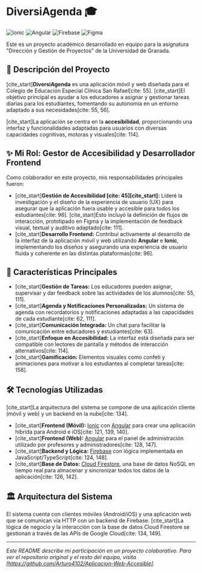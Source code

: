 # DiversiAgenda 🎓

![Ionic](https://img.shields.io/badge/Ionic-3880FF?style=for-the-badge&logo=ionic&logoColor=white)
![Angular](https://img.shields.io/badge/Angular-DD0031?style=for-the-badge&logo=angular&logoColor=white)
![Firebase](https://img.shields.io/badge/Firebase-FFCA28?style=for-the-badge&logo=firebase&logoColor=black)
![Figma](https://img.shields.io/badge/Figma-F24E1E?style=for-the-badge&logo=figma&logoColor=white)

Este es un proyecto académico desarrollado en equipo para la asignatura "Dirección y Gestión de Proyectos" de la Universidad de Granada.

## 📝 Descripción del Proyecto

[cite_start]**DiversiAgenda** es una aplicación móvil y web diseñada para el Colegio de Educación Especial Clínica San Rafael[cite: 55]. [cite_start]El objetivo principal es ayudar a los educadores a asignar y gestionar tareas diarias para los estudiantes, fomentando su autonomía en un entorno adaptado a sus necesidades[cite: 55, 56].

[cite_start]La aplicación se centra en la **accesibilidad**, proporcionando una interfaz y funcionalidades adaptadas para usuarios con diversas capacidades cognitivas, motoras y visuales[cite: 114].

## ✨ Mi Rol: Gestor de Accesibilidad y Desarrollador Frontend

Como colaborador en este proyecto, mis responsabilidades principales fueron:

* [cite_start]**Gestión de Accesibilidad [cite: 45][cite_start]:** Lideré la investigación y el diseño de la experiencia de usuario (UX) para asegurar que la aplicación fuera usable y accesible para todos los estudiantes[cite: 96]. [cite_start]Esto incluyó la definición de flujos de interacción, prototipado en Figma y la implementación de feedback visual, textual y auditivo adaptado[cite: 111].
* [cite_start]**Desarrollo Frontend:** Contribuí activamente al desarrollo de la interfaz de la aplicación móvil y web utilizando **Angular** e **Ionic**, implementando los diseños y asegurando una experiencia de usuario fluida y coherente en las distintas plataformas[cite: 96].

## 🚀 Características Principales

* [cite_start]**Gestión de Tareas:** Los educadores pueden asignar, supervisar y dar feedback sobre las actividades de los alumnos[cite: 55, 111].
* [cite_start]**Agenda y Notificaciones Personalizadas:** Un sistema de agenda con recordatorios y notificaciones adaptadas a las capacidades de cada estudiante[cite: 62, 111].
* [cite_start]**Comunicación Integrada:** Un chat para facilitar la comunicación entre educadores y estudiantes[cite: 63].
* [cite_start]**Enfoque en Accesibilidad:** La interfaz está diseñada para ser compatible con lectores de pantalla y métodos de interacción alternativos[cite: 114].
* [cite_start]**Gamificación:** Elementos visuales como confeti y animaciones para motivar a los estudiantes al completar tareas[cite: 158].

## 🛠️ Tecnologías Utilizadas

[cite_start]La arquitectura del sistema se compone de una aplicación cliente (móvil y web) y un backend en la nube[cite: 134].

* [cite_start]**Frontend (Móvil):** [Ionic](https://ionicframework.com/) con [Angular](https://angular.io/) para crear una aplicación híbrida para Android e iOS[cite: 121, 139, 140].
* [cite_start]**Frontend (Web):** [Angular](https://angular.io/) para el panel de administración utilizado por profesores y administradores[cite: 128, 147].
* [cite_start]**Backend y Lógica:** [Firebase](https://firebase.google.com/) con lógica implementada en JavaScript/TypeScript[cite: 124, 148].
* [cite_start]**Base de Datos:** [Cloud Firestore](https://firebase.google.com/docs/firestore), una base de datos NoSQL en tiempo real para almacenar y sincronizar todos los datos de la aplicación[cite: 126, 142].

## 🏛️ Arquitectura del Sistema

El sistema cuenta con clientes móviles (Android/iOS) y una aplicación web que se comunican vía HTTP con un backend de Firebase. [cite_start]La lógica de negocio y la interacción con la base de datos Cloud Firestore se gestionan a través de las APIs de Google Cloud[cite: 134, 149].

---
*Este README describe mi participación en un proyecto colaborativo. Para ver el repositorio original y el resto del equipo, visita [https://github.com/Arturo4102/Aplicacion-Web-Accesible].*
